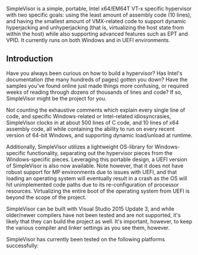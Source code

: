 SimpleVisor is a simple, portable, Intel x64/EM64T VT-x specific hypervisor with two specific goals: using the least amount of assembly code (10 lines), and having the smallest amount of VMX-related code to support dynamic hyperjacking and unhyperjacking (that is, virtualizing the host state from within the host) while also supporting advanced features such as EPT and VPID. It currently runs on both Windows and in UEFI environments.

## Introduction

Have you always been curious on how to build a hypervisor? Has Intel's documentation (the many hundreds of pages) gotten you down? Have the samples you've found online just made things more confusing, or required weeks of reading through dozens of thousands of lines and code? If so, SimpleVisor might be the project for you.

Not counting the exhaustive comments which explain every single line of code, and specific Windows-related or Intel-related idiosyncrasies, SimpleVisor clocks in at about 500 lines of C code, and 10 lines of x64 assembly code, all while containing the ability to run on every recent version of 64-bit Windows, and supporting dynamic load/unload at runtime.

Additionally, SimpleVisor utilizes a lightweight OS-library for Windows-specific functionality, separating out the hypervisor pieces from the Windows-specific pieces. Leveraging this portable design, a UEFI version of SimpleVisor is also now available. Note however, that it does not have robust support for MP environments due to issues with UEFI, and that loading an operating system will eventually result in a crash as the OS will hit unimplemented code paths due to its re-configuration of processor resources. Virtualizing the entire boot of the operating system from UEFI is beyond the scope of the project.

SimpleVisor can be built with Visual Studio 2015 Update 3, and while older/newer compilers have not been tested and are not supported, it's likely that they can build the project as well. It's important, however, to keep the various compiler and linker settings as you see them, however.

SimpleVisor has currently been tested on the following platforms successfully:
